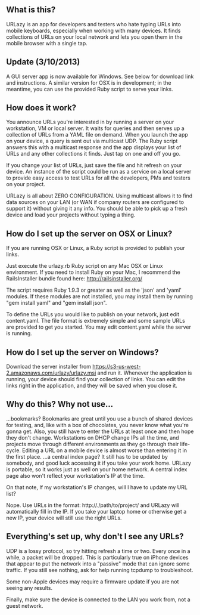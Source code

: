 What is this?
-------------

URLazy is an app for developers and testers who hate typing URLs into mobile keyboards, especially when working with many devices. It finds collections of URLs on your local network and lets you open them in the mobile browser with a single tap.

Update (3/10/2013)
------------------
A GUI server app is now available for Windows. See below for download link and instructions. A similar version for OSX is in development; in the meantime, you can use the provided Ruby script to serve your links.

How does it work?
-----------------

You announce URLs you're interested in by running a server on your workstation, VM or local server. It waits for queries and then serves up a collection of URLs from a YAML file on demand. When you launch the app on your device, a query is sent out via multicast UDP. The Ruby script answers this with a multicast response and the app displays your list of URLs and any other collections it finds. Just tap on one and off you go.

If you change your list of URLs, just save the file and hit refresh on your device. An instance of the script could be run as a service on a local server to provide easy access to test URLs for all the developers, PMs and testers on your project.

URLazy is all about ZERO CONFIGURATION. Using multicast allows it to find data sources on your LAN (or WAN if company routers are configured to support it) without giving it any info. You should be able to pick up a fresh device and load your projects without typing a thing.

How do I set up the server on OSX or Linux?
-------------------------------------------

If you are running OSX or Linux, a Ruby script is provided to publish your links.

Just execute the urlazy.rb Ruby script on any Mac OSX or Linux environment. If you need to install Ruby on your Mac, I recommend the RailsInstaller bundle found here: http://railsinstaller.org/

The script requires Ruby 1.9.3 or greater as well as the 'json' and 'yaml' modules. If these modules are not installed, you may install them by running "gem install yaml" and "gem install json".

To define the URLs you would like to publish on your network, just edit content.yaml. The file format is extremely simple and some sample URLs are provided to get you started. You may edit content.yaml while the server is running.

How do I set up the server on Windows?
--------------------------------------
Download the server installer from https://s3-us-west-2.amazonaws.com/urlazy/urlazy.msi and run it. Whenever the application is running, your device should find your collection of links. You can edit the links right in the application, and they will be saved when you close it.

Why do this? Why not use...
---------------------------

...bookmarks? Bookmarks are great until you use a bunch of shared devices for testing, and, like with a box of chocolates, you never know what you're gonna get. Also, you still have to enter the URLs at least once and then hope they don't change. Workstations on DHCP change IPs all the time, and projects move through different environments as they go through their life-cycle. Editing a URL on a mobile device is almost worse than entering it in the first place.
...a central index page? It still has to be updated by somebody, and good luck accessing it if you take your work home. URLazy is portable, so it works just as well on your home network. A central index page also won't reflect your workstation's IP at the time.

On that note, If my workstation's IP changes, will I have to update my URL list?

Nope. Use URLs in the format: http://./path/to/project/ and URLazy will automatically fill in the IP. If you take your laptop home or otherwise get a new IP, your device will still use the right URLs.

Everything's set up, why don't I see any URLs?
----------------------------------------------

UDP is a lossy protocol, so try hitting refresh a time or two. Every once in a while, a packet will be dropped. This is particularly true on iPhone devices that appear to put the network into a "passive" mode that can ignore some traffic. If you still see nothing, ask for help running tcpdump to troubleshoot.

Some non-Apple devices may require a firmware update if you are not seeing any results.

Finally, make sure the device is connected to the LAN you work from, not a guest network.
